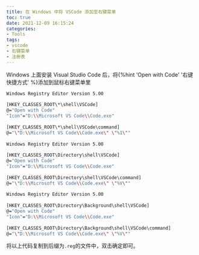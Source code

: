 ```yaml
---
title: 在 Windows 中将 VSCode 添加至右键菜单
toc: true
date: 2021-12-09 16:15:24
categories:
- Tools
tags:
- vscode
- 右键菜单
- 注册表
---
```


Windows 上面安装 Visual Studio Code 后，将{%hint 'Open with Code' '右键快捷方式' %}添加到鼠标右键菜单里

<!-- more -->

```bash
Windows Registry Editor Version 5.00
 
[HKEY_CLASSES_ROOT\*\shell\VSCode]
@="Open with Code"
"Icon"="D:\\Microsoft VS Code\\Code.exe"
 
[HKEY_CLASSES_ROOT\*\shell\VSCode\command]
@="\"D:\\Microsoft VS Code\\Code.exe\" \"%1\""
 
Windows Registry Editor Version 5.00
 
[HKEY_CLASSES_ROOT\Directory\shell\VSCode]
@="Open with Code"
"Icon"="D:\\Microsoft VS Code\\Code.exe"
 
[HKEY_CLASSES_ROOT\Directory\shell\VSCode\command]
@="\"D:\\Microsoft VS Code\\Code.exe\" \"%V\""
 
Windows Registry Editor Version 5.00
 
[HKEY_CLASSES_ROOT\Directory\Background\shell\VSCode]
@="Open with Code"
"Icon"="D:\\Microsoft VS Code\\Code.exe"
 
[HKEY_CLASSES_ROOT\Directory\Background\shell\VSCode\command]
@="\"D:\\Microsoft VS Code\\Code.exe\" \"%V\""
```

将以上代码复制到后缀为`.reg`的文件中，双击确定即可。
